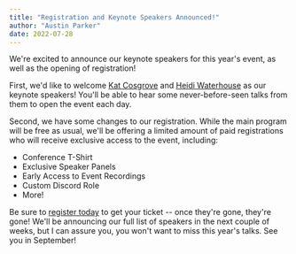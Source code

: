 ```yaml
---
title: "Registration and Keynote Speakers Announced!"
author: "Austin Parker"
date: 2022-07-28
---
```


We're excited to announce our keynote speakers for this year's event, as well as
the opening of registration!

First, we'd like to welcome [Kat Cosgrove](https://twitter.com/dixie3flatline)
and [Heidi Waterhouse](https://twitter.com/wiredferret) as our keynote speakers!
You'll be able to hear some never-before-seen talks from them to open the event
each day.

Second, we have some changes to our registration. While the main program will be
free as usual, we'll be offering a limited amount of paid registrations who will
receive exclusive access to the event, including:

- Conference T-Shirt
- Exclusive Speaker Panels
- Early Access to Event Recordings
- Custom Discord Role
- More!

Be sure to [register today](/registration) to get your ticket -- once they're gone, they're gone!
We'll be announcing our full list of speakers in the next couple of weeks, but I
can assure you, you won't want to miss this year's talks. See you in September!
